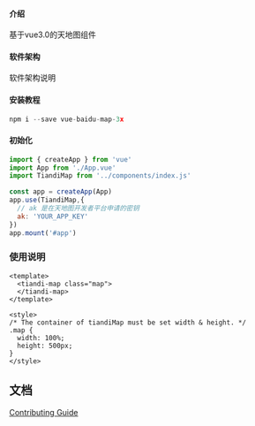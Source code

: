 #### 介绍
基于vue3.0的天地图组件

#### 软件架构
软件架构说明


#### 安装教程

```javascript
npm i --save vue-baidu-map-3x
```

#### 初始化

```javascript
import { createApp } from 'vue'
import App from './App.vue'
import TiandiMap from '../components/index.js'

const app = createApp(App)
app.use(TiandiMap,{
  // ak 是在天地图开发者平台申请的密钥
  ak: 'YOUR_APP_KEY'
})
app.mount('#app')
```

### 使用说明

```vue
<template>
  <tiandi-map class="map">
  </tiandi-map>
</template>

<style>
/* The container of tiandiMap must be set width & height. */
.map {
  width: 100%;
  height: 500px;
}
</style>
```
## 文档

[Contributing Guide](https://gitee.com/liyuanboy/vue-tiandi-map/tree/master)